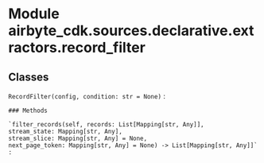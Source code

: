 Module airbyte_cdk.sources.declarative.extractors.record_filter
===============================================================

Classes
-------

`RecordFilter(config, condition: str = None)`
:   

    ### Methods

    `filter_records(self, records: List[Mapping[str, Any]], stream_state: Mapping[str, Any], stream_slice: Mapping[str, Any] = None, next_page_token: Mapping[str, Any] = None) ‑> List[Mapping[str, Any]]`
    :
